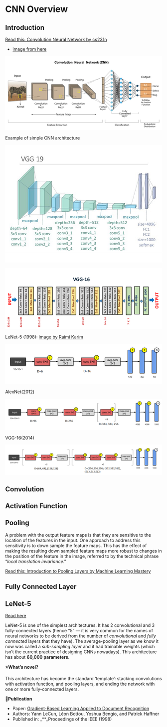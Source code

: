 # CNN Overview

## Introduction

[Read this: Convolution Neural Network by cs231n](https://cs231n.github.io/convolutional-networks/)

* [image from here](https://developersbreach.com/convolution-neural-network-deep-learning/)

![](<../../.gitbook/assets/image (225).png>)

Example of simple CNN architecture

![VGG-19](<../../.gitbook/assets/image (235) (1).png>)

![](<../../.gitbook/assets/image (224) (1).png>)

LeNet-5 (1998): [image ](https://towardsdatascience.com/illustrated-10-cnn-architectures-95d78ace614d)[by Raimi Karim](https://towardsdatascience.com/illustrated-10-cnn-architectures-95d78ace614d)

![](<../../.gitbook/assets/image (230).png>)

AlexNet(2012)

![](<../../.gitbook/assets/image (226).png>)

VGG-16(2014)

![](<../../.gitbook/assets/image (238) (1) (1) (1).png>)

## Convolution

## Activation Function

## Pooling

A problem with the output feature maps is that they are sensitive to the location of the features in the input. One approach to address this sensitivity is to down sample the feature maps. This has the effect of making the resulting down sampled feature maps more robust to changes in the position of the feature in the image, referred to by the technical phrase “_local translation invariance_.”

[Read this: Introduction to Pooling Layers by Machine Learning Mastery](https://machinelearningmastery.com/pooling-layers-for-convolutional-neural-networks/)

## Fully Connected Layer

## LeNet-5

[Read here](https://towardsdatascience.com/illustrated-10-cnn-architectures-95d78ace614d)

LeNet-5 is one of the simplest architectures. It has 2 convolutional and 3 fully-connected layers (hence “5” — it is very common for the names of neural networks to be derived from the number of _convolutional_ and _fully connected_ layers that they have). The average-pooling layer as we know it now was called a _sub-sampling layer_ and it had trainable weights (which isn’t the current practice of designing CNNs nowadays). This architecture has about **60,000 parameters**.

**⭐️What’s novel?**

This architecture has become the standard ‘template’: stacking convolutions with activation function, and pooling layers, and ending the network with one or more fully-connected layers.

**📝Publication**

* Paper: [Gradient-Based Learning Applied to Document Recognition](http://yann.lecun.com/exdb/publis/index.html#lecun-98)
* Authors: Yann LeCun, Léon Bottou, Yoshua Bengio, and Patrick Haffner
* Published in: \_\*\*\_Proceedings of the IEEE (1998)
